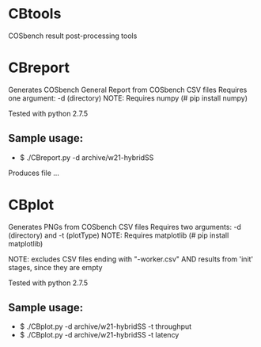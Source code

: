 # CBtools
COSbench result post-processing tools

# CBreport
Generates COSbench General Report from COSbench CSV files
Requires one argument: -d (directory)
NOTE: Requires numpy (# pip install numpy)

Tested with python 2.7.5
## Sample usage:
* $ ./CBreport.py -d archive/w21-hybridSS

Produces file ...

# CBplot
Generates PNGs from COSbench CSV files
Requires two arguments: -d (directory) and -t (plotType)
NOTE: Requires matplotlib (# pip install matplotlib)

NOTE: excludes CSV files ending with "-worker.csv" AND results from 'init' stages, since they are empty

Tested with python 2.7.5
## Sample usage:
* $ ./CBplot.py -d archive/w21-hybridSS -t throughput
* $ ./CBplot.py -d archive/w21-hybridSS -t latency
